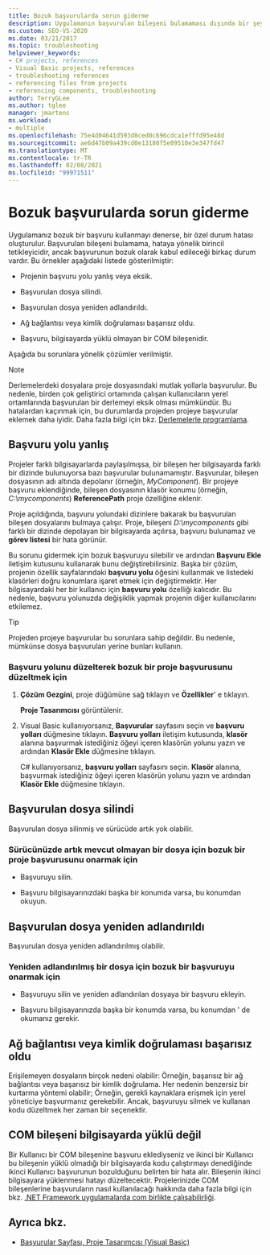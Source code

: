 ```yaml
---
title: Bozuk başvurularda sorun giderme
description: Uygulamanın başvurulan bileşeni bulamaması dışında bir şeyin neden olabileceği hatalı başvuruların nasıl giderileceği hakkında bilgi edinin.
ms.custom: SEO-VS-2020
ms.date: 03/21/2017
ms.topic: troubleshooting
helpviewer_keywords:
- C# projects, references
- Visual Basic projects, references
- troubleshooting references
- referencing files from projects
- referencing components, troubleshooting
author: TerryGLee
ms.author: tglee
manager: jmartens
ms.workload:
- multiple
ms.openlocfilehash: 75e4d04641d593d8ced0c696cdca1efffd95e48d
ms.sourcegitcommit: ae6d47b09a439cd0e13180f5e89510e3e347fd47
ms.translationtype: MT
ms.contentlocale: tr-TR
ms.lasthandoff: 02/08/2021
ms.locfileid: "99971511"
---
```

# <a name="troubleshoot-broken-references"></a>Bozuk başvurularda sorun giderme

Uygulamanız bozuk bir başvuru kullanmayı denerse, bir özel durum hatası oluşturulur. Başvurulan bileşeni bulamama, hataya yönelik birincil tetikleyicidir, ancak başvurunun bozuk olarak kabul edileceği birkaç durum vardır. Bu örnekler aşağıdaki listede gösterilmiştir:

- Projenin başvuru yolu yanlış veya eksik.

- Başvurulan dosya silindi.

- Başvurulan dosya yeniden adlandırıldı.

- Ağ bağlantısı veya kimlik doğrulaması başarısız oldu.

- Başvuru, bilgisayarda yüklü olmayan bir COM bileşenidir.

Aşağıda bu sorunlara yönelik çözümler verilmiştir.

> [!NOTE]
> Derlemelerdeki dosyalara proje dosyasındaki mutlak yollarla başvurulur. Bu nedenle, birden çok geliştirici ortamında çalışan kullanıcıların yerel ortamlarında başvurulan bir derlemeyi eksik olması mümkündür. Bu hatalardan kaçınmak için, bu durumlarda projeden projeye başvurular eklemek daha iyidir. Daha fazla bilgi için bkz. [Derlemelerle programlama](/dotnet/framework/app-domains/programming-with-assemblies).

## <a name="reference-path-is-incorrect"></a>Başvuru yolu yanlış

Projeler farklı bilgisayarlarda paylaşılmışsa, bir bileşen her bilgisayarda farklı bir dizinde bulunuyorsa bazı başvurular bulunamamıştır. Başvurular, bileşen dosyasının adı altında depolanır (örneğin, *MyComponent*). Bir projeye başvuru eklendiğinde, bileşen dosyasının klasör konumu (örneğin, *C:\mycomponents*) **ReferencePath** proje özelliğine eklenir.

Proje açıldığında, başvuru yolundaki dizinlere bakarak bu başvurulan bileşen dosyalarını bulmaya çalışır. Proje, bileşeni *D:\mycomponents* gibi farklı bir dizinde depolayan bir bilgisayarda açılırsa, başvuru bulunamaz ve **görev listesi** bir hata görünür.

Bu sorunu gidermek için bozuk başvuruyu silebilir ve ardından **Başvuru Ekle** iletişim kutusunu kullanarak bunu değiştirebilirsiniz. Başka bir çözüm, projenin özellik sayfalarındaki **başvuru yolu** öğesini kullanmak ve listedeki klasörleri doğru konumlara işaret etmek için değiştirmektir. Her bilgisayardaki her bir kullanıcı için **başvuru yolu** özelliği kalıcıdır. Bu nedenle, başvuru yolunuzda değişiklik yapmak projenin diğer kullanıcılarını etkilemez.

> [!TIP]
> Projeden projeye başvurular bu sorunlara sahip değildir. Bu nedenle, mümkünse dosya başvuruları yerine bunları kullanın.

### <a name="to-fix-a-broken-project-reference-by-correcting-the-reference-path"></a>Başvuru yolunu düzelterek bozuk bir proje başvurusunu düzeltmek için

1. **Çözüm Gezgini**, proje düğümüne sağ tıklayın ve **Özellikler**' e tıklayın.

   **Proje Tasarımcısı** görüntülenir.

1. Visual Basic kullanıyorsanız, **Başvurular** sayfasını seçin ve **başvuru yolları** düğmesine tıklayın. **Başvuru yolları** iletişim kutusunda, **klasör** alanına başvurmak istediğiniz öğeyi içeren klasörün yolunu yazın ve ardından **Klasör Ekle** düğmesine tıklayın.

    C# kullanıyorsanız, **başvuru yolları** sayfasını seçin. **Klasör** alanına, başvurmak istediğiniz öğeyi içeren klasörün yolunu yazın ve ardından **Klasör Ekle** düğmesine tıklayın.

## <a name="referenced-file-has-been-deleted"></a>Başvurulan dosya silindi

Başvurulan dosya silinmiş ve sürücüde artık yok olabilir.

### <a name="to-fix-a-broken-project-reference-for-a-file-that-no-longer-exists-on-your-drive"></a>Sürücünüzde artık mevcut olmayan bir dosya için bozuk bir proje başvurusunu onarmak için

- Başvuruyu silin.

- Başvuru bilgisayarınızdaki başka bir konumda varsa, bu konumdan okuyun.

## <a name="referenced-file-has-been-renamed"></a>Başvurulan dosya yeniden adlandırıldı

Başvurulan dosya yeniden adlandırılmış olabilir.

### <a name="to-fix-a-broken-reference-for-a-file-that-has-been-renamed"></a>Yeniden adlandırılmış bir dosya için bozuk bir başvuruyu onarmak için

- Başvuruyu silin ve yeniden adlandırılan dosyaya bir başvuru ekleyin.

- Başvuru bilgisayarınızda başka bir konumda varsa, bu konumdan ' de okumanız gerekir.

## <a name="network-connection-or-authentication-has-failed"></a>Ağ bağlantısı veya kimlik doğrulaması başarısız oldu

Erişilemeyen dosyaların birçok nedeni olabilir: Örneğin, başarısız bir ağ bağlantısı veya başarısız bir kimlik doğrulama. Her nedenin benzersiz bir kurtarma yöntemi olabilir; Örneğin, gerekli kaynaklara erişmek için yerel yöneticiye başvurmanız gerekebilir. Ancak, başvuruyu silmek ve kullanan kodu düzeltmek her zaman bir seçenektir.

## <a name="com-component-is-not-installed-on-computer"></a>COM bileşeni bilgisayarda yüklü değil

Bir Kullanıcı bir COM bileşenine başvuru eklediyseniz ve ikinci bir Kullanıcı bu bileşenin yüklü olmadığı bir bilgisayarda kodu çalıştırmayı denediğinde ikinci Kullanıcı başvurunun bozulduğunu belirten bir hata alır. Bileşenin ikinci bilgisayara yüklenmesi hatayı düzeltecektir. Projelerinizde COM bileşenlerine başvuruların nasıl kullanılacağı hakkında daha fazla bilgi için bkz. [.NET Framework uygulamalarda com birlikte çalışabilirliği](/dotnet/visual-basic/programming-guide/com-interop/com-interoperability-in-net-framework-applications).

## <a name="see-also"></a>Ayrıca bkz.

- [Başvurular Sayfası, Proje Tasarımcısı (Visual Basic)](../ide/reference/references-page-project-designer-visual-basic.md)
